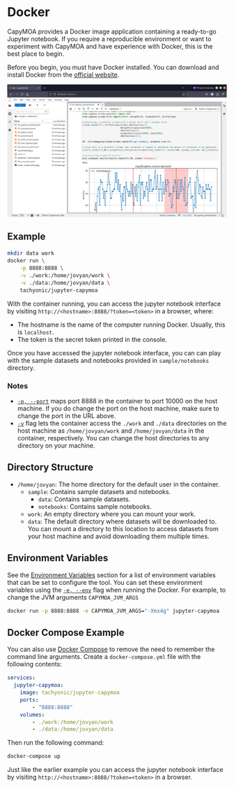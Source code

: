# Docker

CapyMOA provides a Docker image application containing a ready-to-go Jupyter
notebook. If you require a reproducible environment or want to experiment with
CapyMOA and have experience with Docker, this is the best place to begin.

Before you begin, you must have Docker installed. You can download and install
Docker from the [official website](https://docs.docker.com/get-docker/).

![Image of CapyMOA Jupyter Notebook](images/docker_demo.png)


## Example

```bash
mkdir data work
docker run \
    -p 8888:8888 \
    -v ./work:/home/jovyan/work \
    -v ./data:/home/jovyan/data \
    tachyonic/jupyter-capymoa
```

With the container running, you can access the jupyter notebook interface by
visiting `http://<hostname>:8888/?token=<token>` in a browser, where:

* The hostname is the name of the computer running Docker. Usually, this is
    `localhost`.
* The token is the secret token printed in the console.

Once you have accessed the jupyter notebook interface, you can can play with the sample datasets and notebooks provided in `sample/notebooks` directory.

### Notes

* [`-p, --port`](https://docs.docker.com/engine/reference/run/#exposed-ports) maps
    port 8888 in the container to port 10000 on the host machine. If you do change
    the port on the host machine, make sure to change the port in the URL above.
* [`-v`](https://docs.docker.com/storage/bind-mounts/) flag lets the container
    access the `./work` and `./data` directories on the host machine as 
    `/home/jovyan/work` and `/home/jovyan/data` in the container, respectively.
    You can change the host directories to any directory on your machine.


## Directory Structure

* `/home/jovyan`: The home directory for the default user in the container.
    * `sample`: Contains sample datasets and notebooks.
        * `data`: Contains sample datasets.
        * `notebooks`: Contains sample notebooks.
    * `work`: An empty directory where you can mount your work.
    * `data`: The default directory where datasets will be downloaded to. You
        can mount a directory to this location to access datasets from your host
        machine and avoid downloading them multiple times.

## Environment Variables

See the [Environment Variables](https://capymoa.org/api/env.html#module-capymoa.env)
section for a list of environment variables that can be set to configure the tool.
You can set these environment variables using the [`-e, --env`](https://docs.docker.com/reference/cli/docker/container/run/#env) flag when running the Docker. For example,
to change the JVM arguments `CAPYMOA_JVM_ARGS`

```bash
docker run -p 8888:8888 -e CAPYMOA_JVM_ARGS="-Xmx4g" jupyter-capymoa
```


## Docker Compose Example

You can also use [Docker Compose](https://docs.docker.com/compose/) to remove the need to remember the command line arguments. Create a `docker-compose.yml` file with the following contents:

```yaml
services:
  jupyter-capymoa:
    image: tachyonic/jupyter-capymoa
    ports:
        - "8888:8888"
    volumes:
        - ./work:/home/jovyan/work
        - ./data:/home/jovyan/data
```

Then run the following command:

```bash
docker-compose up
```

Just like the earlier example you can access the jupyter notebook interface by visiting `http://<hostname>:8888/?token=<token>` in a browser.
